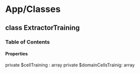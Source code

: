 # App/Classes

## class ExtractorTraining

### Table of Contents

#### Properties

private $cellTraining : array
private $domainCellsTrainig: array
